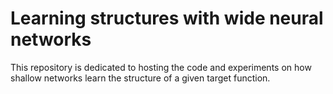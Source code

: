 # Learning structures with wide neural networks

This repository is dedicated to hosting the code and experiments on how shallow networks learn the structure of a given
target function.